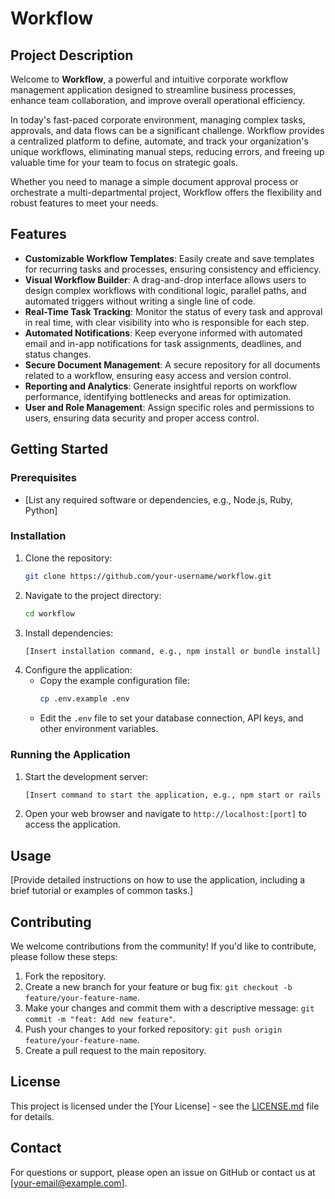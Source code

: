 # Workflow

## Project Description

Welcome to **Workflow**, a powerful and intuitive corporate workflow management application designed to streamline business processes, enhance team collaboration, and improve overall operational efficiency.

In today's fast-paced corporate environment, managing complex tasks, approvals, and data flows can be a significant challenge. Workflow provides a centralized platform to define, automate, and track your organization's unique workflows, eliminating manual steps, reducing errors, and freeing up valuable time for your team to focus on strategic goals.

Whether you need to manage a simple document approval process or orchestrate a multi-departmental project, Workflow offers the flexibility and robust features to meet your needs.

## Features

  - **Customizable Workflow Templates**: Easily create and save templates for recurring tasks and processes, ensuring consistency and efficiency.
  - **Visual Workflow Builder**: A drag-and-drop interface allows users to design complex workflows with conditional logic, parallel paths, and automated triggers without writing a single line of code.
  - **Real-Time Task Tracking**: Monitor the status of every task and approval in real time, with clear visibility into who is responsible for each step.
  - **Automated Notifications**: Keep everyone informed with automated email and in-app notifications for task assignments, deadlines, and status changes.
  - **Secure Document Management**: A secure repository for all documents related to a workflow, ensuring easy access and version control.
  - **Reporting and Analytics**: Generate insightful reports on workflow performance, identifying bottlenecks and areas for optimization.
  - **User and Role Management**: Assign specific roles and permissions to users, ensuring data security and proper access control.

## Getting Started

### Prerequisites

  - [List any required software or dependencies, e.g., Node.js, Ruby, Python]

### Installation

1.  Clone the repository:
    ```bash
    git clone https://github.com/your-username/workflow.git
    ```
2.  Navigate to the project directory:
    ```bash
    cd workflow
    ```
3.  Install dependencies:
    ```bash
    [Insert installation command, e.g., npm install or bundle install]
    ```
4.  Configure the application:
      - Copy the example configuration file:
        ```bash
        cp .env.example .env
        ```
      - Edit the `.env` file to set your database connection, API keys, and other environment variables.

### Running the Application

1.  Start the development server:
    ```bash
    [Insert command to start the application, e.g., npm start or rails server]
    ```
2.  Open your web browser and navigate to `http://localhost:[port]` to access the application.

## Usage

[Provide detailed instructions on how to use the application, including a brief tutorial or examples of common tasks.]

## Contributing

We welcome contributions from the community\! If you'd like to contribute, please follow these steps:

1.  Fork the repository.
2.  Create a new branch for your feature or bug fix: `git checkout -b feature/your-feature-name`.
3.  Make your changes and commit them with a descriptive message: `git commit -m "feat: Add new feature"`.
4.  Push your changes to your forked repository: `git push origin feature/your-feature-name`.
5.  Create a pull request to the main repository.

## License

This project is licensed under the [Your License] - see the [LICENSE.md](LICENSE.md) file for details.

## Contact

For questions or support, please open an issue on GitHub or contact us at [your-email@example.com].
